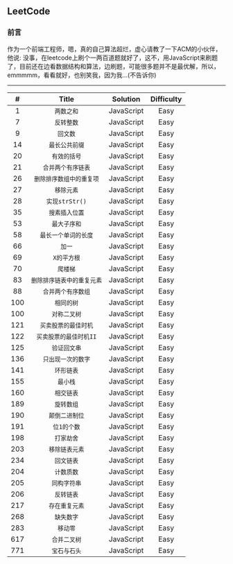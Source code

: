 ## LeetCode

### 前言
作为一个前端工程师，嗯，真的自己算法超烂，虚心请教了一下ACM的小伙伴，他说: 没事，在leetcode上刷个一两百道题就好了，这不，用JavaScript来刷题了，目前还在边看数据结构和算法，边刷题，可能很多题并不是最优解，所以，emmmmm，看看就好，也别笑我，因为我...(不告诉你)

-------


| # | Title | Solution | Difficulty |
| :------: | :------: | :------: | :------: | 
| 1 | `两数之和` |  JavaScript | Easy |
| 7 | `反转整数` |  JavaScript | Easy |
| 9 | `回文数` |  JavaScript | Easy |
| 14 | `最长公共前缀` |  JavaScript | Easy |
| 20 | `有效的括号` |  JavaScript | Easy |
| 21 | `合并两个有序链表` |  JavaScript | Easy |
| 26 | `删除排序数组中的重复项` |  JavaScript | Easy |
| 27 | `移除元素` |  JavaScript | Easy |
| 28 | `实现strStr()` |  JavaScript | Easy |
| 35 | `搜素插入位置` |  JavaScript | Easy |
| 53 | `最大子序和` |  JavaScript | Easy |
| 58 | `最长一个单词的长度` |  JavaScript | Easy |
| 66 | `加一` |  JavaScript | Easy |
| 69 | `X的平方根` |  JavaScript | Easy |
| 70 | `爬楼梯` |  JavaScript | Easy |
| 83 | `删除排序链表中的重复元素` |  JavaScript | Easy |
| 88 | `合并两个有序数组` |  JavaScript | Easy |
| 100 | `相同的树` |  JavaScript | Easy |
| 100 | `对称二叉树` |  JavaScript | Easy |
| 121 | `买卖股票的最佳时机` |  JavaScript | Easy |
| 122 | `买卖股票的最佳时机II` |  JavaScript | Easy |	
| 125 | `验证回文串` |  JavaScript | Easy |
| 136 | `只出现一次的数字` |  JavaScript | Easy |
| 141 | `环形链表` |  JavaScript | Easy |
| 155 | `最小栈` |  JavaScript | Easy |
| 160 | `相交链表` |  JavaScript | Easy |
| 189 | `旋转数组` |  JavaScript | Easy |
| 190 | `颠倒二进制位` |  JavaScript | Easy |	
| 191 | `位1的个数` |  JavaScript | Easy |	
| 198 | `打家劫舍` |  JavaScript | Easy |
| 203 | `移除链表元素` |  JavaScript | Easy |
| 234 | `回文链表` |  JavaScript | Easy |
| 204 | `计数质数` |  JavaScript | Easy |
| 205 | `同构字符串` |  JavaScript | Easy |
| 206 | `反转链表` |  JavaScript | Easy |
| 217 | `存在重复元素` |  JavaScript | Easy |
| 268 | `缺失数字` |  JavaScript | Easy |
| 283 | `移动零` |  JavaScript | Easy |
| 617 | `合并二叉树` |  JavaScript | Easy |
| 771 | `宝石与石头` |  JavaScript | Easy |
